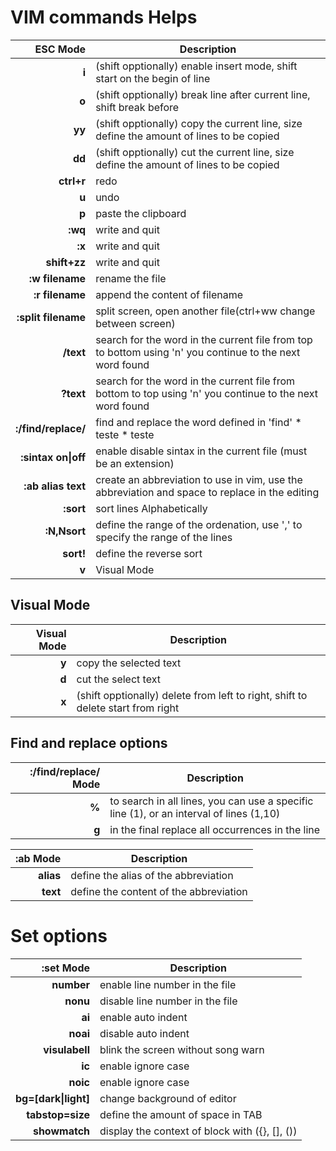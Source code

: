 # VIM commands Helps

| ESC Mode  	| Description	|
| -------------: | ------------- |
| **i**      		| (shift opptionally) enable insert mode, shift start on the begin of line |
| **o**      		| (shift opptionally) break line after current line, shift break before  |
| **yy**     		| (shift opptionally) copy the current line, size define the amount of lines to be copied  |
| **dd**     		| (shift opptionally) cut the current line, size define the amount of lines to be copied  |
| **ctrl+r**        	| redo  |
| **u**             	| undo  |
| **p**             	| paste the clipboard  |
| **:wq**		| write and quit |
| **:x** 		| write and quit |
| **shift+zz** 		| write and quit |
| **:w filename** 	| rename the file |
| **:r filename** 	| append the content of filename |
| **:split filename** 	| split screen, open another file(ctrl+ww change between screen) |
| **/text** 		| search for the word in the current file from top to bottom using 'n' you continue to the next word found |
| **?text** 		| search for the word in the current file from bottom to top using 'n' you continue to the next word found |
| **:/find/replace/** 	| find and replace the word defined in 'find' * teste * teste |
| **:sintax on\|off** 	| enable disable sintax in the current file (must be an extension) |
| **:ab alias text** 	| create an abbreviation to use in vim, use the abbreviation and space to replace in the editing |
| **:sort** 		| sort lines Alphabetically |
| **:N,Nsort** 		| define the range of the ordenation, use ',' to specify the range of the lines |
| **sort!** 		| define the reverse sort |
| **v** 	    	| Visual Mode       |

## Visual Mode

| Visual Mode  	| Description	|
| -------------: | ------------- |
| **y**		| copy the selected text 	|
| **d**		| cut the select text  		|
| **x** | (shift opptionally) delete from left to right, shift to delete start from right|

## Find and replace options

| :/find/replace/ Mode | Description	|
| -----------------: | ------------- |
| **%** | to search in all lines, you can use a specific line (1), or an interval of lines (1,10) |
| **g** | in the final replace all occurrences in the line

| :ab Mode | Description	|
| -----------------: | ------------- |
| **alias** | define the alias of the abbreviation |
| **text** | define the content of the abbreviation |

# Set options

| :set Mode 		| Description	|
| --------------------: | ------------- |
| **number** 		| enable line number in the file |
| **nonu** 		| disable line number in the file |
| **ai** 		| enable auto indent |
| **noai** 		| disable auto indent |
| **visulabell** 	| blink the screen without song warn |
| **ic** 		| enable ignore case |
| **noic** 		| enable ignore case |
| **bg=[dark\|light]** 	| change background of editor |
| **tabstop=size** 	| define the amount of space in TAB |
| **showmatch** 	    | display the context of block with ({}, [], ())|
